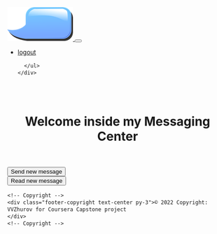 
</html>
<!DOCTYPE html>
<html lang="en">
<head>
  <title>after login</title>
  <meta charset="utf-8">
  <meta name="viewport" content="width=device-width, initial-scale=1">
  <link rel="stylesheet" href="./assets/css/bootstrap.min.css">
  <script src="./assets/js/jquery-3.4.0.js"></script>
  <script src="./assets/js/bootstrap.min.js"></script>

  <link rel="stylesheet" href="./assets/css/style.css" type="text/css">
</head>
<body>

  <nav class="navbar navbar-expand-lg navbar-dark bg-dark">
  <div class="container">
    <a class="navbar-brand" href="./index.php">
          <img id ="mainlogo"src="./assets/img/logo.png" alt="logo">
        </a>
    <button class="navbar-toggler" type="button" data-toggle="collapse" data-target="#navbarResponsive" aria-controls="navbarResponsive" aria-expanded="false" aria-label="Toggle navigation">
          <span class="navbar-toggler-icon"></span>
        </button>
    <div class="collapse navbar-collapse" id="navbarResponsive">
      <ul class="navbar-nav ml-auto">
          <li class="nav-item">
              <a class="nav-link" id="logout" href="./logout.php">logout</a>
          </li>

      </ul>
    </div>
  </div>
</nav>

<!-- Page Content -->

<br><br>
<center><h1>Welcome inside my Messaging Center</h1></center>
<br><br>
<div class="row d-flex flex-row justify-content-center my-flex-container">
          <div class="col-xs-6 col-sm-6 col-md-6 my-flex-item">
            <button onclick="location.href='send.php'" class="btn btn-lg btn-success btn-block">Send new message</button>
          </div>
          <div class="col-xs-6 col-sm-6 col-md-6 my-flex-item">
            <button onclick="location.href='read.php'" class="btn btn-lg btn-dark btn-block">Read new message</button>
          </div>
</div>




<!-- Footer -->
<footer class="page-footer font-small blue pt-4">


    <!-- Copyright -->
    <div class="footer-copyright text-center py-3">© 2022 Copyright:  VVZhurov for Coursera Capstone project 
    </div>
    <!-- Copyright -->

  </footer>
  <!-- Footer -->

</body>
</html>


<?php
session_start();

if(!isset($_SESSION[`name`]))
{
	header('Location: ./login.php');
}
?>
